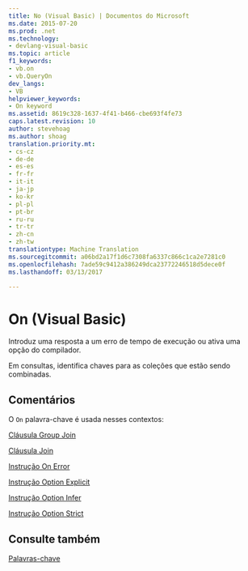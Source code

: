```yaml
---
title: No (Visual Basic) | Documentos do Microsoft
ms.date: 2015-07-20
ms.prod: .net
ms.technology:
- devlang-visual-basic
ms.topic: article
f1_keywords:
- vb.on
- vb.QueryOn
dev_langs:
- VB
helpviewer_keywords:
- On keyword
ms.assetid: 8619c328-1637-4f41-b466-cbe693f4fe73
caps.latest.revision: 10
author: stevehoag
ms.author: shoag
translation.priority.mt:
- cs-cz
- de-de
- es-es
- fr-fr
- it-it
- ja-jp
- ko-kr
- pl-pl
- pt-br
- ru-ru
- tr-tr
- zh-cn
- zh-tw
translationtype: Machine Translation
ms.sourcegitcommit: a06bd2a17f1d6c7308fa6337c866c1ca2e7281c0
ms.openlocfilehash: 7ade59c9412a386249dca23772246518d5dece0f
ms.lasthandoff: 03/13/2017

---
```

# <a name="on-visual-basic"></a>On (Visual Basic)
Introduz uma resposta a um erro de tempo de execução ou ativa uma opção do compilador.  
  
 Em consultas, identifica chaves para as coleções que estão sendo combinadas.  
  
## <a name="remarks"></a>Comentários  
 O `On` palavra-chave é usada nesses contextos:  
  
 [Cláusula Group Join](../../visual-basic/language-reference/queries/group-join-clause.md)  
  
 [Cláusula Join](../../visual-basic/language-reference/queries/join-clause.md)  
  
 [Instrução On Error](../../visual-basic/language-reference/statements/on-error-statement.md)  
  
 [Instrução Option Explicit](../../visual-basic/language-reference/statements/option-explicit-statement.md)  
  
 [Instrução Option Infer](../../visual-basic/language-reference/statements/option-infer-statement.md)  
  
 [Instrução Option Strict](../../visual-basic/language-reference/statements/option-strict-statement.md)  
  
## <a name="see-also"></a>Consulte também  
 [Palavras-chave](../../visual-basic/language-reference/keywords/index.md)
